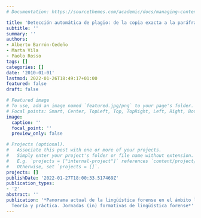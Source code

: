 ```yaml
---
# Documentation: https://sourcethemes.com/academic/docs/managing-content/

title: 'Detección automática de plagio: de la copia exacta a la paráfrasis'
subtitle: ''
summary: ''
authors:
- Alberto Barrón-Cedeño
- Marta Vila
- Paolo Rosso
tags: []
categories: []
date: '2010-01-01'
lastmod: 2022-01-26T18:49:17+01:00
featured: false
draft: false

# Featured image
# To use, add an image named `featured.jpg/png` to your page's folder.
# Focal points: Smart, Center, TopLeft, Top, TopRight, Left, Right, BottomLeft, Bottom, BottomRight.
image:
  caption: ''
  focal_point: ''
  preview_only: false

# Projects (optional).
#   Associate this post with one or more of your projects.
#   Simply enter your project's folder or file name without extension.
#   E.g. `projects = ["internal-project"]` references `content/project/deep-learning/index.md`.
#   Otherwise, set `projects = []`.
projects: []
publishDate: '2022-01-27T18:00:33.517469Z'
publication_types:
- '2'
abstract: ''
publication: '*Panorama actual de la lingüística forense en el ámbito legal y policial:
  Teoría y práctica. Jornadas (in) formativas de lingüística forense*'
---
```


